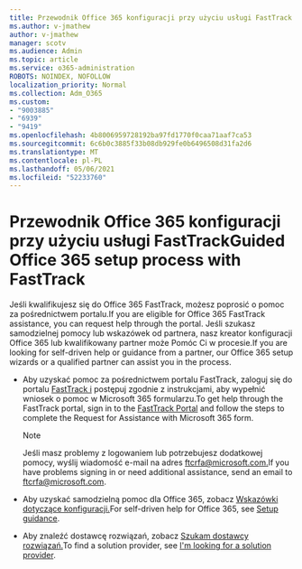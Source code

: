 ```yaml
---
title: Przewodnik Office 365 konfiguracji przy użyciu usługi FastTrack
ms.author: v-jmathew
author: v-jmathew
manager: scotv
ms.audience: Admin
ms.topic: article
ms.service: o365-administration
ROBOTS: NOINDEX, NOFOLLOW
localization_priority: Normal
ms.collection: Adm_O365
ms.custom:
- "9003885"
- "6939"
- "9419"
ms.openlocfilehash: 4b8006959728192ba97fd1770f0caa71aaf7ca53
ms.sourcegitcommit: 6c6b0c3885f33b08db929fe0b6496508d31fa2d6
ms.translationtype: MT
ms.contentlocale: pl-PL
ms.lasthandoff: 05/06/2021
ms.locfileid: "52233760"
---
```

# <a name="guided-office-365-setup-process-with-fasttrack"></a><span data-ttu-id="9e651-102">Przewodnik Office 365 konfiguracji przy użyciu usługi FastTrack</span><span class="sxs-lookup"><span data-stu-id="9e651-102">Guided Office 365 setup process with FastTrack</span></span>

<span data-ttu-id="9e651-103">Jeśli kwalifikujesz się do Office 365 FastTrack, możesz poprosić o pomoc za pośrednictwem portalu.</span><span class="sxs-lookup"><span data-stu-id="9e651-103">If you are eligible for Office 365 FastTrack assistance, you can request help through the portal.</span></span> <span data-ttu-id="9e651-104">Jeśli szukasz samodzielnej pomocy lub wskazówek od partnera, nasz kreator konfiguracji Office 365 lub kwalifikowany partner może Pomóc Ci w procesie.</span><span class="sxs-lookup"><span data-stu-id="9e651-104">If you are looking for self-driven help or guidance from a partner, our Office 365 setup wizards or a qualified partner can assist you in the process.</span></span>

- <span data-ttu-id="9e651-105">Aby uzyskać pomoc za pośrednictwem portalu FastTrack, zaloguj się do portalu [FastTrack i](https://go.microsoft.com/fwlink/?linkid=2125443) postępuj zgodnie z instrukcjami, aby wypełnić wniosek o pomoc w Microsoft 365 formularzu.</span><span class="sxs-lookup"><span data-stu-id="9e651-105">To get help through the FastTrack portal, sign in to the [FastTrack Portal](https://go.microsoft.com/fwlink/?linkid=2125443) and follow the steps to complete the Request for Assistance with Microsoft 365 form.</span></span>

    > [!NOTE]
    > <span data-ttu-id="9e651-106">Jeśli masz problemy z logowaniem lub potrzebujesz dodatkowej pomocy, wyślij wiadomość e-mail na adres [ftcrfa@microsoft.com.](mailto:ftcrfa@microsoft.com)</span><span class="sxs-lookup"><span data-stu-id="9e651-106">If you have problems signing in or need additional assistance, send an email to [ftcrfa@microsoft.com](mailto:ftcrfa@microsoft.com).</span></span>

- <span data-ttu-id="9e651-107">Aby uzyskać samodzielną pomoc dla Office 365, zobacz [Wskazówki dotyczące konfiguracji.](https://go.microsoft.com/fwlink/?linkid=2125827)</span><span class="sxs-lookup"><span data-stu-id="9e651-107">For self-driven help for Office 365, see [Setup guidance](https://go.microsoft.com/fwlink/?linkid=2125827).</span></span>
- <span data-ttu-id="9e651-108">Aby znaleźć dostawcę rozwiązań, zobacz [Szukam dostawcy rozwiązań.](https://go.microsoft.com/fwlink/?linkid=2125918)</span><span class="sxs-lookup"><span data-stu-id="9e651-108">To find a solution provider, see [I'm looking for a solution provider](https://go.microsoft.com/fwlink/?linkid=2125918).</span></span>